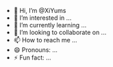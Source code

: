 - 👋 Hi, I’m @XiYums
- 👀 I’m interested in ...
- 🌱 I’m currently learning ...
- 💞️ I’m looking to collaborate on ...
- 📫 How to reach me ...
- 😄 Pronouns: ...
- ⚡ Fun fact: ...

<!---
XiYums/XiYums is a ✨ special ✨ repository because its `README.md` (this file) appears on your GitHub profile.
You can click the Preview link to take a look at your changes.
--->
